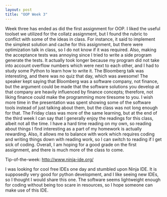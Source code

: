 ```yaml
---
layout: post
title: "OOP Week 3"
---
```

Week three has ended as did the first assignment for OOP. I liked the useful toolset we utilized for the collatz assignment, but I found the rubric to conflict with some of the ideas in class. For instance, it said to implement the simplest solution and cache for this assignment, but there were optimization talk in class, so I do not know if it was required. Also, making the acceptance tests was annoying since I tried to write a side program generate the tests. It actually took longer because my program did not take into account overflow numbers which were next to each other, and I had to study some Python to learn how to write it. The Bloomberg talk was interesting, and there was no quiz that day, which was awesome! The speaker kept saying that Bloomberg was a software company, not finance, but the argument could be made that the software solutions you develop at that company are heavily influenced by finance concepts; therefore, not liking finance could make the programming more tiresome to you. I wish more time in the presentation was spent showing some of the software tools instead of just talking about them, but the class was not long enough for that. The Friday class was more of the same learning, but at the end of the third week I can say that I generally enjoy the readings for this class, albeit not all the time. I have a hard time reading on my own, so reading about things I find interesting as a part of my homework is actually rewarding. Also, it allows me to balance with work which requires coding and writing things down with reading work, so I can switch to reading if I get sick of coding. Overall, I am hoping for a good grade on the first assignment, and there is much more of the class to come.

Tip-of-the-week: http://www.ninja-ide.org/

I was looking for cool free IDEs one day and stumbled upon Ninja IDE. It is supposedly very good for python development, and I like seeing new IDEs, so I thought I would share this one. The software seems lightweight enough for coding without being too scare in resources, so I hope someone can make use of this IDE.
